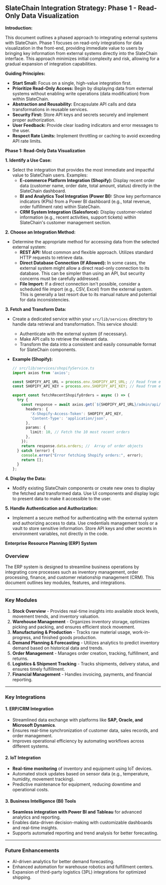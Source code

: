 ## SlateChain Integration Strategy: Phase 1 - Read-Only Data Visualization

**Introduction:**

This document outlines a phased approach to integrating external systems with SlateChain. Phase 1 focuses on read-only integrations for data visualization in the front-end, providing immediate value to users by bringing key information from external systems directly into the SlateChain interface. This approach minimizes initial complexity and risk, allowing for a gradual expansion of integration capabilities.

**Guiding Principles:**

*   **Start Small:** Focus on a single, high-value integration first.
*   **Prioritize Read-Only Access:** Begin by displaying data from external systems without enabling write operations (data modification) from within SlateChain.
*   **Abstraction and Reusability:** Encapsulate API calls and data transformations in reusable services.
*   **Security First:** Store API keys and secrets securely and implement proper authorization.
*   **User Feedback:** Provide clear loading indicators and error messages to the user.
*   **Respect Rate Limits:** Implement throttling or caching to avoid exceeding API rate limits.

**Phase 1: Read-Only Data Visualization**

**1. Identify a Use Case:**

*   Select the integration that provides the most immediate and impactful value to SlateChain users. Examples:
    *   **E-commerce Platform Integration (Shopify):** Display recent order data (customer name, order date, total amount, status) directly in the SlateChain dashboard.
    *   **BI and Analytics Tool Integration (Power BI):** Show key performance indicators (KPIs) from a Power BI dashboard (e.g., total revenue, order fulfillment rate) within SlateChain.
    *   **CRM System Integration (Salesforce):** Display customer-related information (e.g., recent activities, support tickets) within SlateChain's customer management section.

**2. Choose an Integration Method:**

*   Determine the appropriate method for accessing data from the selected external system:
    *   **REST API:** Most common and flexible approach. Utilizes standard HTTP requests to retrieve data.
    *   **Direct Database Connection (If Allowed):** In some cases, the external system might allow a direct read-only connection to its database. This can be simpler than using an API, but security concerns must be carefully addressed.
    *   **File Import:** If a direct connection isn't possible, consider a scheduled file import (e.g., CSV, Excel) from the external system. This is generally a last resort due to its manual nature and potential for data inconsistencies.

**3. Fetch and Transform Data:**

*   Create a dedicated service within your `src/lib/services` directory to handle data retrieval and transformation. This service should:
    *   Authenticate with the external system (if necessary).
    *   Make API calls to retrieve the relevant data.
    *   Transform the data into a consistent and easily consumable format for SlateChain components.
*   **Example (Shopify):**

    ```typescript
    // src/lib/services/shopifyService.ts
    import axios from 'axios';

    const SHOPIFY_API_URL = process.env.SHOPIFY_API_URL; // Read from environment variables
    const SHOPIFY_API_KEY = process.env.SHOPIFY_API_KEY; // Read from environment variables

    export const fetchRecentShopifyOrders = async () => {
      try {
        const response = await axios.get(`${SHOPIFY_API_URL}/admin/api/2023-10/orders.json`, {
          headers: {
            'X-Shopify-Access-Token': SHOPIFY_API_KEY,
            'Content-Type': 'application/json',
          },
          params: {
            limit: 10, // Fetch the 10 most recent orders
          },
        });
        return response.data.orders; //  Array of order objects
      } catch (error) {
        console.error("Error fetching Shopify orders:", error);
        return [];
      }
    };
    ```

**4. Display the Data:**

*   Modify existing SlateChain components or create new ones to display the fetched and transformed data. Use UI components and display logic to present data to make it accessible to the user.

**5. Handle Authentication and Authorization:**

*   Implement a secure method for authenticating with the external system and authorizing access to data. Use credentials management tools or a vault to store sensitive information. Store API keys and other secrets in environment variables, not directly in the code.


**Enterprise Resource Planning (ERP) System**

### Overview
The ERP system is designed to streamline business operations by integrating core processes such as inventory management, order processing, finance, and customer relationship management (CRM). This document outlines key modules, features, and integrations.

---

### Key Modules
1. **Stock Overview** - Provides real-time insights into available stock levels, movement trends, and inventory valuation.
2. **Warehouse Management** - Organizes inventory storage, optimizes picking and packing, and ensures efficient stock movement.
3. **Manufacturing & Production** - Tracks raw material usage, work-in-progress, and finished goods production.
4. **Demand Planning & Forecasting** - Utilizes analytics to predict inventory demand based on historical data and trends.
5. **Order Management** - Manages order creation, tracking, fulfillment, and returns.
6. **Logistics & Shipment Tracking** - Tracks shipments, delivery status, and ensures timely fulfillment.
7. **Financial Management** - Handles invoicing, payments, and financial reporting.

---

### Key Integrations

#### 1. ERP/CRM Integration
- Streamlined data exchange with platforms like **SAP, Oracle, and Microsoft Dynamics**.
- Ensures real-time synchronization of customer data, sales records, and order management.
- Improves operational efficiency by automating workflows across different systems.

#### 2. IoT Integration
- **Real-time monitoring** of inventory and equipment using IoT devices.
- Automated stock updates based on sensor data (e.g., temperature, humidity, movement tracking).
- Predictive maintenance for equipment, reducing downtime and operational costs.

#### 3. Business Intelligence (BI) Tools
- **Seamless integration with Power BI and Tableau** for advanced analytics and reporting.
- Enables data-driven decision-making with customizable dashboards and real-time insights.
- Supports automated reporting and trend analysis for better forecasting.

---

### Future Enhancements
- AI-driven analytics for better demand forecasting.
- Enhanced automation for warehouse robotics and fulfillment centers.
- Expansion of third-party logistics (3PL) integrations for optimized shipping.



